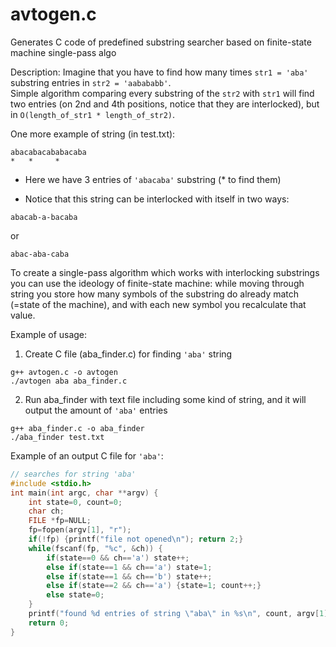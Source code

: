 # avtogen.c
Generates C code of predefined substring searcher based on finite-state machine single-pass algo

Description: Imagine that you have to find how many times ```str1 = 'aba'``` substring entries in ``` str2 = 'aabababb' ```.
<br>
Simple algorithm comparing every substring of the ```str2``` with ```str1``` will find two entries (on 2nd and 4th positions, notice that they are interlocked), but in ```O(length_of_str1 * length_of_str2)```.

One more example of string (in test.txt):
```
abacabacababacaba
*   *     *
```
- Here we have 3 entries of ```'abacaba'``` substring (* to find them)

- Notice that this string can be interlocked with itself in two ways:
```
abacab-a-bacaba
```
or
```
abac-aba-caba
```

To create a single-pass algorithm which works with interlocking substrings you can use the ideology of finite-state machine: while moving through string you store how many symbols of the substring do already match (=state of the machine), and with each new symbol you recalculate that value.


Example of usage:
1) Create C file (aba_finder.c) for finding ```'aba'``` string

```
g++ avtogen.c -o avtogen
./avtogen aba aba_finder.c
```
2) Run aba_finder with text file including some kind of string, and it will output the amount of ```'aba'``` entries 
```
g++ aba_finder.c -o aba_finder
./aba_finder test.txt
```

Example of an output C file for ```'aba'```:
```C
// searches for string 'aba'
#include <stdio.h>
int main(int argc, char **argv) {
	int state=0, count=0;
	char ch;
	FILE *fp=NULL;
	fp=fopen(argv[1], "r");
	if(!fp) {printf("file not opened\n"); return 2;}
	while(fscanf(fp, "%c", &ch)) {
		if(state==0 && ch=='a') state++;
		else if(state==1 && ch=='a') state=1;
		else if(state==1 && ch=='b') state++;
		else if(state==2 && ch=='a') {state=1; count++;}
		else state=0;
	}
	printf("found %d entries of string \"aba\" in %s\n", count, argv[1]);
	return 0;
}
```
